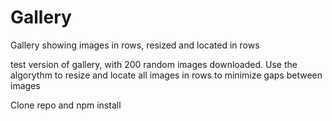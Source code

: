 # Gallery
Gallery showing images in rows, resized and located in rows

test version of gallery, with 200 random images downloaded.
Use the algorythm to resize and locate all images in rows to minimize gaps between images

Clone repo and 
npm install 

